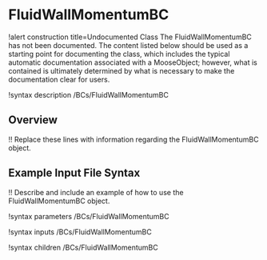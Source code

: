 # FluidWallMomentumBC

!alert construction title=Undocumented Class
The FluidWallMomentumBC has not been documented. The content listed below should be used as a starting point for
documenting the class, which includes the typical automatic documentation associated with a
MooseObject; however, what is contained is ultimately determined by what is necessary to make the
documentation clear for users.

!syntax description /BCs/FluidWallMomentumBC

## Overview

!! Replace these lines with information regarding the FluidWallMomentumBC object.

## Example Input File Syntax

!! Describe and include an example of how to use the FluidWallMomentumBC object.

!syntax parameters /BCs/FluidWallMomentumBC

!syntax inputs /BCs/FluidWallMomentumBC

!syntax children /BCs/FluidWallMomentumBC
